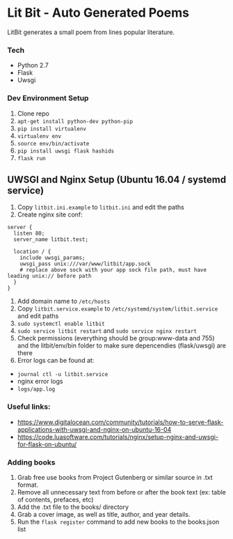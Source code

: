 # Lit Bit - Auto Generated Poems
LitBit generates a small poem from lines popular literature.

### Tech
* Python 2.7
* Flask
* Uwsgi

### Dev Environment Setup
1. Clone repo
1. `apt-get install python-dev python-pip`
1. `pip install virtualenv`
1. `virtualenv env`
1. `source env/bin/activate`
1. `pip install uwsgi flask hashids`
1. `flask run`

## UWSGI and Nginx Setup (Ubuntu 16.04 / systemd service)
1. Copy `litbit.ini.example` to `litbit.ini` and edit the paths
1. Create nginx site conf:
  ```nginx
  server {
    listen 80;
    server_name litbit.test;
    
    location / {
      include uwsgi_params;
      uwsgi_pass unix:///var/www/litbit/app.sock 
      # replace above sock with your app sock file path, must have leading unix:// before path
    }
  }
  ```
1. Add domain name to `/etc/hosts`
1. Copy `litbit.service.example` to `/etc/systemd/system/litbit.service` and edit paths
1. `sudo systemctl enable litbit`
1. `sudo service litbit restart` and `sudo service nginx restart`
1. Check permissions (everything should be group:www-data and 755) and the litbit/env/bin folder to make sure depencendies (flask/uwsgi) are there
1. Error logs can be found at:
  * `journal ctl -u litbit.service`
  * nginx error logs
  * `logs/app.log`

### Useful links:
* https://www.digitalocean.com/community/tutorials/how-to-serve-flask-applications-with-uwsgi-and-nginx-on-ubuntu-16-04
* https://code.luasoftware.com/tutorials/nginx/setup-nginx-and-uwsgi-for-flask-on-ubuntu/

### Adding books
1. Grab free use books from Project Gutenberg or similar source in .txt format. 
1. Remove all unnecessary text from before or after the book text (ex: table of contents, prefaces, etc)
1. Add the .txt file to the books/ directory
1. Grab a cover image, as well as title, author, and year details.
1. Run the `flask register` command to add new books to the books.json list
